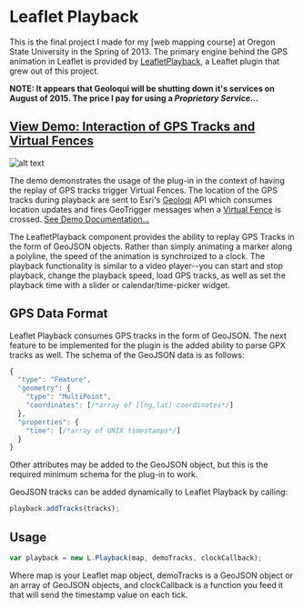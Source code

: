 # Leaflet Playback

This is the final project I made for my [web mapping course] at Oregon State University in the Spring of 2013. The primary engine behind the GPS animation in Leaflet is provided by [LeafletPlayback](https://github.com/hallahan/LeafletPlayback/), a Leaflet plugin that grew out of this project.

**NOTE: It appears that Geoloqui will be shutting down it's services on August of 2015. The price I pay for using a _Proprietary Service_...**

## [View Demo: Interaction of GPS Tracks and Virtual Fences](http://virtualfence.theoutpost.io)

![alt text](https://raw.github.com/hallahan/VirtualFence/master/docs/screenshots/readme.png)

The demo demonstrates the usage of the plug-in in the context of having the replay of GPS tracks trigger Virtual Fences. The location of the GPS tracks during playback are sent to Esri's [Geoloqi](https://geoloqi.com/) API which consumes location updates and fires GeoTrigger messages when a [Virtual Fence](http://en.wikipedia.org/wiki/Geo-fence) is crossed. [See Demo Documentation...](https://github.com/hallahan/VirtualFence/blob/master/docs/demo.md)

The LeafletPlayback component provides the ability to replay GPS Tracks in the form of GeoJSON objects. Rather than simply animating a marker along a polyline, the speed of the animation is synchroized to a clock. The playback functionality is similar to a video player--you can start and stop playback, change the playback speed, load GPS tracks, as well as set the playback time with a slider or calendar/time-picker widget.

## GPS Data Format

Leaflet Playback consumes GPS tracks in the form of GeoJSON. The next feature to be implemented for the plugin is the added ability to parse GPX tracks as well. The schema of the GeoJSON data is as follows: 

```javascript
{
  "type": "Feature",
  "geometry": {
    "type": "MultiPoint",
    "coordinates": [/*array of [lng,lat] coordinates*/]
  },
  "properties": {
    "time": [/*array of UNIX timestamps*/]
  }
}
```

Other attributes may be added to the GeoJSON object, but this is the required minimum schema for the plug-in to work.

GeoJSON tracks can be added dynamically to Leaflet Playback by calling:

```javascript
playback.addTracks(tracks);
```

## Usage

```javascript
var playback = new L.Playback(map, demoTracks, clockCallback);
```

Where map is your Leaflet map object, demoTracks is a GeoJSON object or an array of GeoJSON objects, and clockCallback is a function you feed it that will send the timestamp value on each tick.

